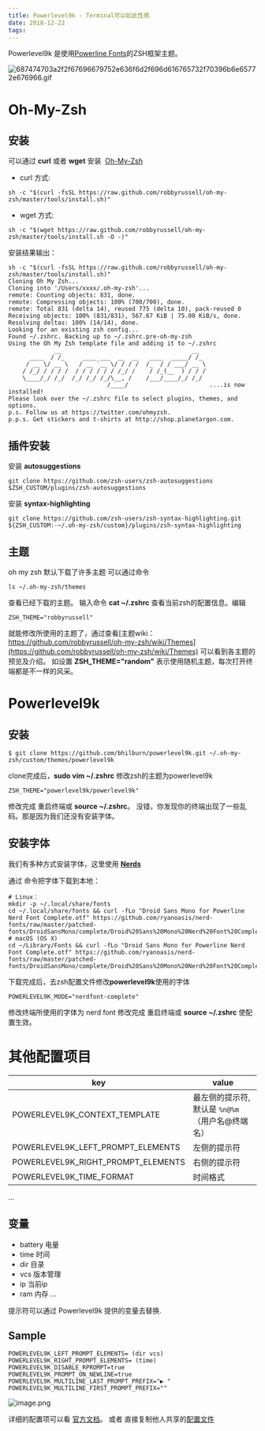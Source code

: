 ```yaml
---
title: Powerlevel9k - Terminal可以如此性感
date: 2018-12-22
tags:
---
```


Powerlevel9k 是使用[Powerline Fonts](https://github.com/powerline/fonts)的ZSH框架主题。

![687474703a2f2f67696679752e636f6d2f696d616765732f70396b6e65772e676966.gif](https://upload-images.jianshu.io/upload_images/1633382-42bbd7c8ac803649.gif?imageMogr2/auto-orient/strip)


# Oh-My-Zsh
## 安装
可以通过 **curl** 或者 **wget** 安装  [Oh-My-Zsh](https://github.com/robbyrussell/oh-my-zsh)
* curl 方式:
```
sh -c "$(curl -fsSL https://raw.github.com/robbyrussell/oh-my-zsh/master/tools/install.sh)" 
```
* wget 方式:
```
sh -c "$(wget https://raw.github.com/robbyrussell/oh-my-zsh/master/tools/install.sh -O -)"
```

安装结果输出：
```
sh -c "$(curl -fsSL https://raw.github.com/robbyrussell/oh-my-zsh/master/tools/install.sh)" 
Cloning Oh My Zsh...
Cloning into '/Users/xxxx/.oh-my-zsh'...
remote: Counting objects: 831, done.
remote: Compressing objects: 100% (700/700), done.
remote: Total 831 (delta 14), reused 775 (delta 10), pack-reused 0
Receiving objects: 100% (831/831), 567.67 KiB | 75.00 KiB/s, done.
Resolving deltas: 100% (14/14), done.
Looking for an existing zsh config...
Found ~/.zshrc. Backing up to ~/.zshrc.pre-oh-my-zsh
Using the Oh My Zsh template file and adding it to ~/.zshrc
             __                                     __   
      ____  / /_     ____ ___  __  __   ____  _____/ /_  
     / __ \/ __ \   / __ `__ \/ / / /  /_  / / ___/ __ \ 
    / /_/ / / / /  / / / / / / /_/ /    / /_(__  ) / / / 
    \____/_/ /_/  /_/ /_/ /_/\__, /    /___/____/_/ /_/  
                            /____/                       ....is now installed!
Please look over the ~/.zshrc file to select plugins, themes, and options.
p.s. Follow us at https://twitter.com/ohmyzsh.
p.p.s. Get stickers and t-shirts at http://shop.planetargon.com.
```
## 插件安装
安装 **autosuggestions**
```
git clone https://github.com/zsh-users/zsh-autosuggestions $ZSH_CUSTOM/plugins/zsh-autosuggestions
```
安装 **syntax-highlighting**
```
git clone https://github.com/zsh-users/zsh-syntax-highlighting.git ${ZSH_CUSTOM:-~/.oh-my-zsh/custom}/plugins/zsh-syntax-highlighting
```
## 主题

oh my zsh 默认下载了许多主题 可以通过命令
```
ls ~/.oh-my-zsh/themes
```
查看已经下载的主题。
输入命令 **cat ~/.zshrc** 查看当前zsh的配置信息。编辑
```
ZSH_THEME="robbyrussell"
```
就能修改所使用的主题了，通过查看[主题wiki：https://github.com/robbyrussell/oh-my-zsh/wiki/Themes](https://github.com/robbyrussell/oh-my-zsh/wiki/Themes) 可以看到各主题的预览及介绍。
如设置 **ZSH_THEME="random"** 表示使用随机主题，每次打开终端都是不一样的风采。

# Powerlevel9k

## 安装
```
$ git clone https://github.com/bhilburn/powerlevel9k.git ~/.oh-my-zsh/custom/themes/powerlevel9k
```

clone完成后，**sudo vim ~/.zshrc** 修改zsh的主题为powerlevel9k
```
ZSH_THEME="powerlevel9k/powerlevel9k"
```
修改完成 重启终端或 **source ~/.zshrc**。
没错，你发现你的终端出现了一些乱码。那是因为我们还没有安装字体。

## 安装字体

我们有多种方式安装字体，这里使用 **[Nerds](https://github.com/ryanoasis/nerd-fonts/)**

通过 命令把字体下载到本地：
```
# Linux：
mkdir -p ~/.local/share/fonts
cd ~/.local/share/fonts && curl -fLo "Droid Sans Mono for Powerline Nerd Font Complete.otf" https://github.com/ryanoasis/nerd-fonts/raw/master/patched-fonts/DroidSansMono/complete/Droid%20Sans%20Mono%20Nerd%20Font%20Complete.otf
# macOS (OS X)
cd ~/Library/Fonts && curl -fLo "Droid Sans Mono for Powerline Nerd Font Complete.otf" https://github.com/ryanoasis/nerd-fonts/raw/master/patched-fonts/DroidSansMono/complete/Droid%20Sans%20Mono%20Nerd%20Font%20Complete.otf
```
下载完成后，去zsh配置文件修改**powerlevel9k**使用的字体 
```
POWERLEVEL9K_MODE="nerdfont-complete"
```

修改终端所使用的字体为 nerd font
修改完成 重启终端或 **source ~/.zshrc** 使配置生效。
# 其他配置项目
| key                                | value                                          |
| ---------------------------------- | ---------------------------------------------- |
| POWERLEVEL9K_CONTEXT_TEMPLATE      | 最左侧的提示符,默认是 `%n@%m`（用户名@终端名） |
| POWERLEVEL9K_LEFT_PROMPT_ELEMENTS  | 左侧的提示符                                   |
| POWERLEVEL9K_RIGHT_PROMPT_ELEMENTS | 右侧的提示符                                   |
| POWERLEVEL9K_TIME_FORMAT           | 时间格式                                       |
...

## 变量
* battery 电量
* time 时间
* dir 目录
* vcs 版本管理
* ip 当前ip
* ram 内存
  ...

提示符可以通过 Powerlevel9k 提供的变量去替换.

## Sample
```
POWERLEVEL9K_LEFT_PROMPT_ELEMENTS= (dir vcs)
POWERLEVEL9K_RIGHT_PROMPT_ELEMENTS= (time)
POWERLEVEL9K_DISABLE_RPROMPT=true
POWERLEVEL9K_PROMPT_ON_NEWLINE=true
POWERLEVEL9K_MULTILINE_LAST_PROMPT_PREFIX="▶ "
POWERLEVEL9K_MULTILINE_FIRST_PROMPT_PREFIX=""
```
![image.png](https://upload-images.jianshu.io/upload_images/1633382-1efc3030489b4ef8.png?imageMogr2/auto-orient/strip%7CimageView2/2/w/1240)


详细的配置项可以看 [官方文档](https://github.com/bhilburn/powerlevel9k/wiki)。
或者 直接复制他人共享的[配置文件](https://github.com/bhilburn/powerlevel9k/wiki/Show-Off-Your-Config)